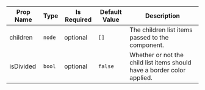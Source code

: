| Prop Name | Type | Is Required | Default Value | Description | 
|-|-|-|-|-|
| children | `node`  | optional | `[]` | The children list items passed to the component. |
| isDivided | `bool`  | optional | `false` | Whether or not the child list items should have a border color applied. |